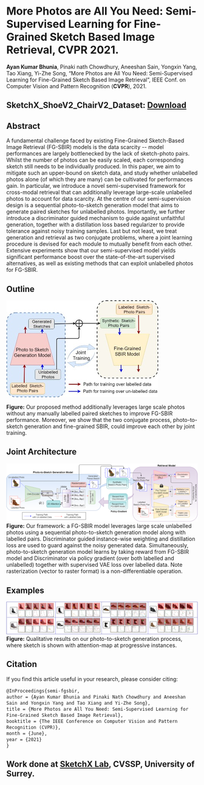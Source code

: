 # More Photos are All You Need: Semi-Supervised Learning for Fine-Grained Sketch Based Image Retrieval, CVPR 2021.
**Ayan Kumar Bhunia**, Pinaki nath Chowdhury, Aneeshan Sain, Yongxin Yang, Tao Xiang, Yi-Zhe Song, “More Photos are All You Need: Semi-Supervised Learning for Fine-Grained Sketch Based Image Retrieval”, IEEE Conf. on Computer Vision and Pattern Recognition (**CVPR**), 2021.

## SketchX_ShoeV2_ChairV2_Dataset: [Download](https://drive.google.com/file/d/1frltfiEd9ymnODZFHYrbg741kfys1rq1/view?usp=sharing)

## Abstract
A fundamental challenge faced by existing Fine-Grained Sketch-Based Image Retrieval (FG-SBIR) models is the data scarcity -- model performances are largely bottlenecked by the lack of sketch-photo pairs. Whilst the number of photos can be easily scaled, each corresponding sketch still needs to be individually produced. In this paper, we aim to mitigate such an upper-bound on sketch data, and study whether unlabelled photos alone (of which they are many) can be cultivated for performances gain. In particular, we introduce a novel semi-supervised framework for cross-modal retrieval that can additionally leverage large-scale unlabelled photos to account for data scarcity. At the centre of our semi-supervision design is a sequential photo-to-sketch generation model that aims to generate paired sketches for unlabelled photos. Importantly, we further introduce a discriminator guided mechanism to guide against unfaithful generation, together with a distillation loss based regularizer to provide tolerance against noisy training samples. Last but not least, we treat generation and retrieval as two conjugate problems, where a joint learning procedure is devised for each module to mutually benefit from each other. Extensive experiments show that our semi-supervised model yields significant performance boost over the state-of-the-art supervised alternatives, as well as existing methods that can exploit unlabelled photos for FG-SBIR.  

## Outline
![Outline](./sample_images/outline.jpeg)

**Figure:** Our proposed method additionally leverages large scale photos without any manually labelled paired sketches to improve FG-SBIR performance. Moreover, we show that the two conjugate process, photo-to-sketch generation and fine-grained SBIR, could improve each other by joint training.

## Joint Architecture

![Framework](./sample_images/framework.png)
**Figure:** Our framework: a FG-SBIR model leverages large scale unlabelled photos using a sequential photo-to-sketch generation model along with labelled pairs. Discriminator guided instance-wise weighting and distillation loss are used to guard against the noisy generated data. Simultaneously, photo-to-sketch generation model learns by taking reward from FG-SBIR model and Discriminator via policy gradient (over both labelled and unlabelled) together with supervised VAE loss over labelled data. Note rasterization (vector to raster format) is a non-differentiable operation.


## Examples 
![Framework](./sample_images/example.jpg)
**Figure:** Qualitative results on our photo-to-sketch generation process, where sketch is shown with attention-map at progressive instances.


## Citation

If you find this article useful in your research, please consider citing:
```
@InProceedings{semi-fgsbir,
author = {Ayan Kumar Bhunia and Pinaki Nath Chowdhury and Aneeshan Sain and Yongxin Yang and Tao Xiang and Yi-Zhe Song},
title = {More Photos are All You Need: Semi-Supervised Learning for Fine-Grained Sketch Based Image Retrieval},
booktitle = {The IEEE Conference on Computer Vision and Pattern Recognition (CVPR)},
month = {June},
year = {2021}
}
```
## Work done at [SketchX Lab](http://sketchx.ai/), CVSSP, University of Surrey. 
